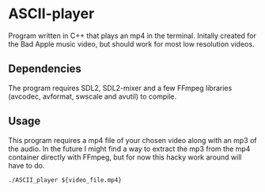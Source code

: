 # ASCII-player
Program written in C++ that plays an mp4 in the terminal. Initally created for the Bad Apple music video, but should work for most low resolution videos.

## Dependencies
The program requires SDL2, SDL2-mixer and a few FFmpeg libraries (avcodec, avformat, swscale and avutil) to compile.

## Usage
This program requires a mp4 file of your chosen video along with an mp3 of the audio. In the future I might find a way to extract the mp3 from the mp4 container directly with FFmpeg, but for now this hacky work around will have to do.
```
./ASCII_player ${video_file.mp4}
```
